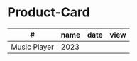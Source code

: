 # Product-Card

<table>
        <thead>
            <tr>
                <th>#</th>
                <th>name</th>
                <th>date</th>
                <th>view</th>
            </tr>
        </thead>
        <tbody>
            <tr>
                <td>Music Player</td>
                <td>2023</td>
                <td><a href="01"></a></td>
            </tr>
        </tbody>
    </table>
